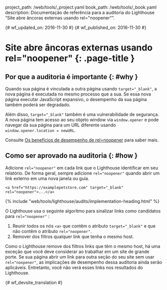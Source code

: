project_path: /web/tools/_project.yaml
book_path: /web/tools/_book.yaml
description: Documentação de referência para a auditoria do Lighthouse “Site abre âncoras externas usando rel="noopener"”.

{# wf_updated_on: 2016-11-30 #}
{# wf_published_on: 2016-11-30 #}

# Site abre âncoras externas usando rel="noopener" {: .page-title }

## Por que a auditoria é importante {: #why }

Quando sua página é vinculada a outra página usando `target="_blank"`, a nova página
é executada no mesmo processo que a sua. Se essa nova página executar
JavaScript expansivo, o desempenho da sua página também poderá ser degradado.

Além disso, `target="_blank"` também é uma vulnerabilidade de segurança. A nova página
tem acesso ao seu objeto window via `window.opener` e pode navegar
da sua página para um URL diferente usando `window.opener.location = newURL`.

Consulte [Os benefícios de desempenho de rel=noopener][jake] para saber mais.

[jake]: https://jakearchibald.com/2016/performance-benefits-of-rel-noopener/

## Como ser aprovado na auditoria {: #how }

Adicione `rel="noopener"` em cada link que o Lighthouse identificar em seu
relatório. De forma geral, sempre adicione `rel="noopener"` quando abrir um link externo
em uma nova janela ou guia.

    <a href="https://examplepetstore.com" target="_blank" rel="noopener">...</a>

{% include "web/tools/lighthouse/audits/implementation-heading.html" %}

O Lighthouse usa o seguinte algoritmo para sinalizar links como candidatos para `rel="noopener"`
:

1. Reunir todos os nós `<a>` que contêm o atributo `target="_blank"` e que não
 contêm o atributo `rel="noopener"`.
2. Remover dos filtros qualquer link que tenha o mesmo host.

Como o Lighthouse remove dos filtros links que têm o mesmo host, há uma exceção que você deve
considerar ao trabalhar em um site de grande porte. Se sua página abrir
um link para outra seção do seu site sem usar `rel="noopener"`, as
implicações de desempenho dessa auditoria ainda serão aplicáveis. Entretanto, você não verá esses
links nos resultados do Lighthouse.


{# wf_devsite_translation #}
